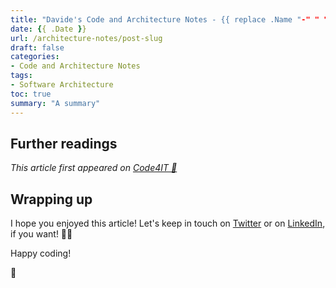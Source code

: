 ```yaml
---
title: "Davide's Code and Architecture Notes - {{ replace .Name "-" " " | title }}"
date: {{ .Date }}
url: /architecture-notes/post-slug
draft: false
categories:
- Code and Architecture Notes
tags:
- Software Architecture
toc: true
summary: "A summary"
---
```



## Further readings

_This article first appeared on [Code4IT 🐧](https://www.code4it.dev/)_


## Wrapping up


I hope you enjoyed this article! Let's keep in touch on [Twitter](https://twitter.com/BelloneDavide) or on [LinkedIn](https://www.linkedin.com/in/BelloneDavide/), if you want! 🤜🤛

Happy coding!

🐧